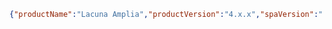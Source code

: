 ﻿```json
{"productName":"Lacuna Amplia","productVersion":"4.x.x","spaVersion":"...","timestamp":"..."}
```
